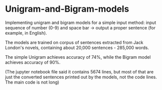 # Unigram-and-Bigram-models
Implementing unigram and bigram models for a simple input method: input sequence of number (0-9) and space bar -> output a proper sentence (for example, in English).

The models are trained on corpus of sentences extracted from Jack London's novels, containing about 20,000 sentences - 285,000 words.

The simple Unigram achieves accuracy of 74%, while the Bigram model achieves accuracy of 90%.

(The jupyter notebook file said it contains 5674 lines, but most of that are just the converted sentences printed out by the models, not the code lines. The main code is not long)
